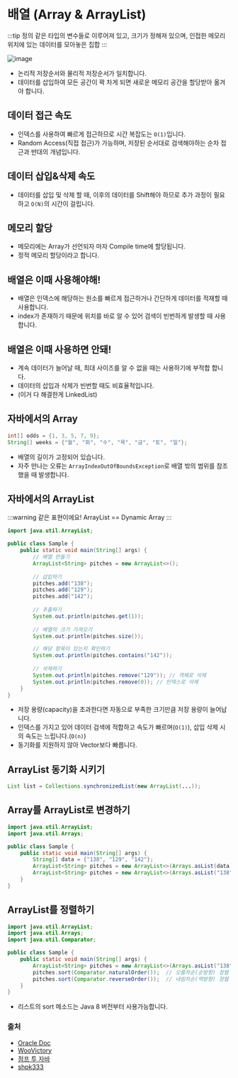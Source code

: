 # 배열 (Array & ArrayList)

:::tip 정의
같은 타입의 변수들로 이루어져 있고, 크기가 정해져 있으며, 인접한 메모리 위치에 있는 데이터를 모아놓은 집합
:::

![image](https://user-images.githubusercontent.com/50647845/172509669-1c2142d0-1a02-4199-a831-d72c893799ff.png)

- 논리적 저장순서와 물리적 저장순서가 일치합니다.
- 데이터를 삽입하여 모든 공간이 꽉 차게 되면 새로운 메모리 공간을 할당받아 옮겨야 합니다.

## 데이터 접근 속도

- 인덱스를 사용하여 빠르게 접근하므로 시간 복잡도는 `O(1)`입니다.
- Random Access(직접 접근)가 가능하며, 저장된 순서대로 검색해야하는 순차 접근과 반대의 개념입니다.

## 데이터 삽입&삭제 속도

- 데이터를 삽입 및 삭제 할 때, 이후의 데이터를 Shift해야 하므로 추가 과정이 필요하고 `O(N)`의 시간이 걸립니다.

## 메모리 할당

- 메모리에는 Array가 선언되자 마자 Compile time에 할당됩니다.
- 정적 메모리 할당이라고 합니다.

## 배열은 이때 사용해야해!

- 배열은 인덱스에 해당하는 원소를 빠르게 접근하거나 간단하게 데이터를 적재할 때 사용합니다.  
- index가 존재하기 때문에 위치를 바로 알 수 있어 검색이 빈번하게 발생할 때 사용합니다.

## 배열은 이때 사용하면 안돼!

- 계속 데이터가 늘어날 때, 최대 사이즈를 알 수 없을 때는 사용하기에 부적합 합니다.
- 데이터의 삽입과 삭제가 빈번할 때도 비효율적입니다.
- (이거 다 해결한게 LinkedList)

## 자바에서의 Array

```java
int[] odds = {1, 3, 5, 7, 9};
String[] weeks = {"월", "화", "수", "목", "금", "토", "일"};
```

- 배열의 길이가 고정되어 있습니다.
- 자주 만나는 오류는 `ArrayIndexOutOfBoundsException`로 배열 밖의 범위를 참조했을 때 발생합니다.

## 자바에서의 ArrayList

:::warning 같은 표현이에요!
ArrayList == Dynamic Array
:::

```java
import java.util.ArrayList;

public class Sample {
    public static void main(String[] args) {
        // 배열 만들기
        ArrayList<String> pitches = new ArrayList<>();
        
        // 삽입하기
        pitches.add("138");
        pitches.add("129");
        pitches.add("142");
        
        // 추출하기
        System.out.println(pitches.get(1));
        
        // 배열의 크기 가져오기
        System.out.println(pitches.size());

        // 해당 항목이 있는지 확인하기
        System.out.println(pitches.contains("142"));
        
        // 삭제하기
        System.out.println(pitches.remove("129")); // 객체로 삭제
        System.out.println(pitches.remove(0)); // 인덱스로 삭제
    }
}
```

- 저장 용량(capacity)을 초과한다면 자동으로 부족한 크기만큼 저장 용량이 늘어납니다.
- 인덱스를 가지고 있어 데이터 검색에 적합하고 속도가 빠르며(`O(1)`), 삽입 삭제 시의 속도는 느립니다.(`O(n)`)
- 동기화를 지원하지 않아 Vector보다 빠릅니다.

## ArrayList 동기화 시키기

```java
List list = Collections.synchronizedList(new ArrayList(...));
```

## Array를 ArrayList로 변경하기

```java
import java.util.ArrayList;
import java.util.Arrays;

public class Sample {
    public static void main(String[] args) {
        String[] data = {"138", "129", "142"};
        ArrayList<String> pitches = new ArrayList<>(Arrays.asList(data));
        ArrayList<String> pitches = new ArrayList<>(Arrays.asList("138", "129", "142"));
    }
}
```

## ArrayList를 정렬하기

```java
import java.util.ArrayList;
import java.util.Arrays;
import java.util.Comparator;

public class Sample {
    public static void main(String[] args) {
        ArrayList<String> pitches = new ArrayList<>(Arrays.asList("138", "129", "142"));
        pitches.sort(Comparator.naturalOrder());  // 오름차순(순방향) 정렬
        pitches.sort(Comparator.reverseOrder());  // 내림차순(역방향) 정렬
    }
}
```

- 리스트의 sort 메소드는 Java 8 버전부터 사용가능합니다.

### 출처

- [Oracle Doc](https://docs.oracle.com/en/java/javase/11/docs/api/java.base/java/util/ArrayList.html)
- [WooVictory](https://github.com/WooVictory/Ready-For-Tech-Interview)
- [점프 투 자바](https://wikidocs.net/206)
- [shpk333](https://shpk333.tistory.com/10)
